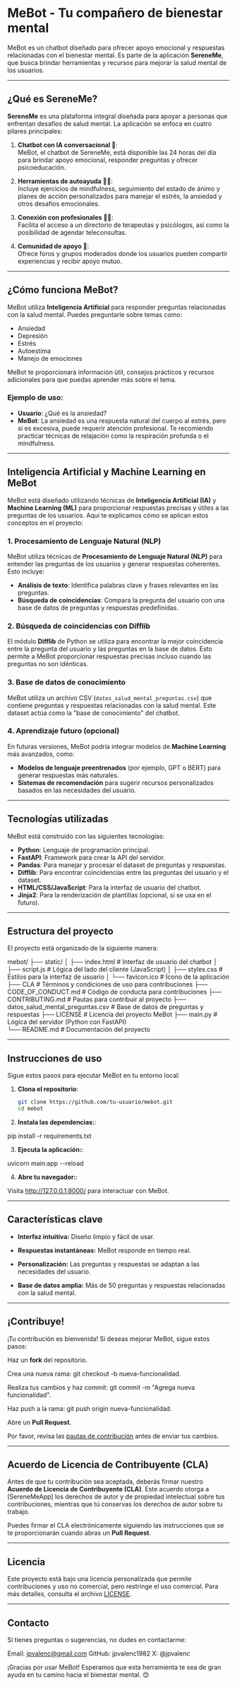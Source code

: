 # MeBot - Tu compañero de bienestar mental

MeBot es un chatbot diseñado para ofrecer apoyo emocional y respuestas relacionadas con el bienestar mental. Es parte de la aplicación **SereneMe**, que busca brindar herramientas y recursos para mejorar la salud mental de los usuarios.

---

## ¿Qué es SereneMe?

**SereneMe** es una plataforma integral diseñada para apoyar a personas que enfrentan desafíos de salud mental. La aplicación se enfoca en cuatro pilares principales:

1. **Chatbot con IA conversacional 🤖**:  
   MeBot, el chatbot de SereneMe, está disponible las 24 horas del día para brindar apoyo emocional, responder preguntas y ofrecer psicoeducación.

2. **Herramientas de autoayuda 🧘‍♂️**:  
   Incluye ejercicios de mindfulness, seguimiento del estado de ánimo y planes de acción personalizados para manejar el estrés, la ansiedad y otros desafíos emocionales.

3. **Conexión con profesionales 👩‍⚕️**:  
   Facilita el acceso a un directorio de terapeutas y psicólogos, así como la posibilidad de agendar teleconsultas.

4. **Comunidad de apoyo 🤝**:  
   Ofrece foros y grupos moderados donde los usuarios pueden compartir experiencias y recibir apoyo mutuo.

---

## ¿Cómo funciona MeBot?

MeBot utiliza **Inteligencia Artificial** para responder preguntas relacionadas con la salud mental. Puedes preguntarle sobre temas como:

- Ansiedad
- Depresión
- Estrés
- Autoestima
- Manejo de emociones

MeBot te proporcionará información útil, consejos prácticos y recursos adicionales para que puedas aprender más sobre el tema.

### Ejemplo de uso:
- **Usuario**: ¿Qué es la ansiedad?  
- **MeBot**: La ansiedad es una respuesta natural del cuerpo al estrés, pero si es excesiva, puede requerir atención profesional. Te recomiendo practicar técnicas de relajación como la respiración profunda o el mindfulness.

---

## Inteligencia Artificial y Machine Learning en MeBot

MeBot está diseñado utilizando técnicas de **Inteligencia Artificial (IA)** y **Machine Learning (ML)** para proporcionar respuestas precisas y útiles a las preguntas de los usuarios. Aquí te explicamos cómo se aplican estos conceptos en el proyecto:

### 1. **Procesamiento de Lenguaje Natural (NLP)**
MeBot utiliza técnicas de **Procesamiento de Lenguaje Natural (NLP)** para entender las preguntas de los usuarios y generar respuestas coherentes. Esto incluye:
- **Análisis de texto**: Identifica palabras clave y frases relevantes en las preguntas.
- **Búsqueda de coincidencias**: Compara la pregunta del usuario con una base de datos de preguntas y respuestas predefinidas.

### 2. **Búsqueda de coincidencias con Difflib**
El módulo **Difflib** de Python se utiliza para encontrar la mejor coincidencia entre la pregunta del usuario y las preguntas en la base de datos. Esto permite a MeBot proporcionar respuestas precisas incluso cuando las preguntas no son idénticas.

### 3. **Base de datos de conocimiento**
MeBot utiliza un archivo CSV (`datos_salud_mental_preguntas.csv`) que contiene preguntas y respuestas relacionadas con la salud mental. Este dataset actúa como la "base de conocimiento" del chatbot.

### 4. **Aprendizaje futuro (opcional)**
En futuras versiones, MeBot podría integrar modelos de **Machine Learning** más avanzados, como:
- **Modelos de lenguaje preentrenados** (por ejemplo, GPT o BERT) para generar respuestas más naturales.
- **Sistemas de recomendación** para sugerir recursos personalizados basados en las necesidades del usuario.

---

## Tecnologías utilizadas

MeBot está construido con las siguientes tecnologías:

- **Python**: Lenguaje de programación principal.
- **FastAPI**: Framework para crear la API del servidor.
- **Pandas**: Para manejar y procesar el dataset de preguntas y respuestas.
- **Difflib**: Para encontrar coincidencias entre las preguntas del usuario y el dataset.
- **HTML/CSS/JavaScript**: Para la interfaz de usuario del chatbot.
- **Jinja2**: Para la renderización de plantillas (opcional, si se usa en el futuro).

---

## Estructura del proyecto

El proyecto está organizado de la siguiente manera:

mebot/
├── static/
│ ├── index.html # Interfaz de usuario del chatbot
│ ├── script.js # Lógica del lado del cliente (JavaScript)
│ ├── styles.css # Estilos para la interfaz de usuario
│ └── favicon.ico # Ícono de la aplicación
├── CLA # Términos y condiciones de uso para contribuciones
├── CODE_OF_CONDUCT.md # Código de conducta para contribuciones
├── CONTRIBUTING.md # Pautas para contribuir al proyecto
├── datos_salud_mental_preguntas.csv # Base de datos de preguntas y respuestas
├── LICENSE # Licencia del proyecto MeBot
├── main.py # Lógica del servidor (Python con FastAPI)  
└── README.md # Documentación del proyecto

---

## Instrucciones de uso

Sigue estos pasos para ejecutar MeBot en tu entorno local:

1. **Clona el repositorio**:
   ```bash
   git clone https://github.com/tu-usuario/mebot.git
   cd mebot
   ```
2. **Instala las dependencias:**:

pip install -r requirements.txt

3. **Ejecuta la aplicación:**:

uvicorn main:app --reload

4. **Abre tu navegador:**:

Visita http://127.0.0.1:8000/ para interactuar con MeBot.

---

## Características clave

- **Interfaz intuitiva:** Diseño limpio y fácil de usar.

- **Respuestas instantáneas:** MeBot responde en tiempo real.

- **Personalización:** Las preguntas y respuestas se adaptan a las necesidades del usuario.

- **Base de datos amplia:** Más de 50 preguntas y respuestas relacionadas con la salud mental.

---

## ¡Contribuye!

¡Tu contribución es bienvenida! Si deseas mejorar MeBot, sigue estos pasos:

Haz un **fork** del repositorio.

Crea una nueva rama: git checkout -b nueva-funcionalidad.

Realiza tus cambios y haz commit: git commit -m "Agrega nueva funcionalidad".

Haz push a la rama: git push origin nueva-funcionalidad.

Abre un **Pull Request**.

Por favor, revisa las [pautas de contribución](CONTRIBUTING.md) antes de enviar tus cambios.

---

## Acuerdo de Licencia de Contribuyente (CLA)

Antes de que tu contribución sea aceptada, deberás firmar nuestro **Acuerdo de Licencia de Contribuyente (CLA)**. Este acuerdo otorga a [SereneMeApp] los derechos de autor y de propiedad intelectual sobre tus contribuciones, mientras que tú conservas los derechos de autor sobre tu trabajo.

Puedes firmar el CLA electrónicamente siguiendo las instrucciones que se te proporcionarán cuando abras un **Pull Request**.

---


## Licencia

Este proyecto está bajo una licencia personalizada que permite contribuciones y uso no comercial, pero restringe el uso comercial. Para más detalles, consulta el archivo [LICENSE](LICENSE).

---

## Contacto

Si tienes preguntas o sugerencias, no dudes en contactarme:

Email: jpvalenc@gmail.com
GitHub: jpvalenc1982
X: @jpvalenc

¡Gracias por usar MeBot! Esperamos que esta herramienta te sea de gran ayuda en tu camino hacia el bienestar mental. 😊
